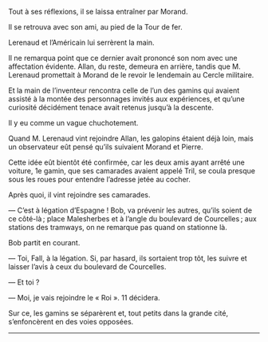 Tout à ses réflexions, il se laissa entraîner par Morand.

Il se retrouva avec son ami, au pied de la Tour de fer.

Lerenaud et l’Américain lui serrèrent la main.

Il ne remarqua point que ce dernier avait prononcé son nom avec une
affectation évidente. Allan, du reste, demeura en arrière, tandis que 
M. Lerenaud promettait à Morand de le revoir le lendemain au Cercle militaire.

Et la main de l’inventeur rencontra celle de l’un des gamins qui avaient
assisté à la montée des personnages invités aux expériences, et qu’une
curiosité décidément tenace avait retenus jusqu’à la descente.

Il y eu comme un vague chuchotement.

Quand M. Lerenaud vint rejoindre Allan, les galopins étaient déjà loin,
mais un observateur eût pensé qu’ils suivaient Morand et Pierre.

Cette idée eût bientôt été confirmée, car les deux amis ayant arrêté
une voiture, 1e gamin, que ses camarades avaient appelé Tril, se coula
presque sous les roues pour entendre l’adresse jetée au cocher.

Après quoi, il vint rejoindre ses camarades.

— C’est à légation d’Espagne ! Bob, va prévenir les autres, qu’ils soient
de ce côté-là ; place Malesherbes et à l’angle du boulevard de Courcelles ;
aux stations des tramways, on ne remarque pas quand on stationne là.

Bob partit en courant.

— Toi, Fall, à la légation. Si, par hasard, ils sortaient trop tôt, les
suivre et laisser l’avis à ceux du boulevard de Courcelles.

— Et toi ?

— Moi, je vais rejoindre le « Roi ». 11 décidera.

Sur ce, les gamins se séparèrent et, tout petits dans la grande cité,
s’enfoncèrent en des voies opposées.

------

